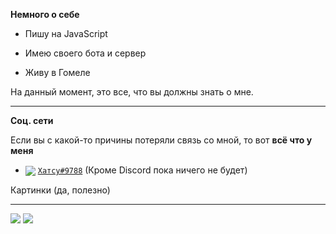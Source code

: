 **Немного о себе**

- Пишу на JavaScript

- Имею своего бота и сервер

- Живу в Гомеле

На данный момент, это все, что вы должны знать о мне.

---
**Соц. сети**

Если вы с какой-то причины потеряли связь со мной, то вот **всё что у меня**

- <img src="https://raw.githubusercontent.com/vladfrangu/vladfrangu/master/assets/logo-discord.png" align="center"> [`Хатсу#9788`](https://discord.com/users/871776427480088586)
(Кроме Discord пока ничего не будет)

Картинки (да, полезно)

---
<img src="https://discord.c99.nl/widget/theme-2/871776427480088586.png">
<img src="https://github-readme-stats-anuraghazra1.vercel.app/api?username=HatsuQ&show_icons=true&include_all_commits=true&theme=white">


